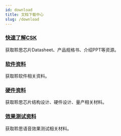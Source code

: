 ```yaml
---
id: download
title: 文档下载中心
slug: /download
---
```



### [快速了解CSK](/datasheet)

获取聆思芯片Datasheet、产品规格书、介绍PPT等资源。


### [软件资料](/software_material)

获取聆软件相关资料。

### [硬件资料](/hardware_material)

获取聆思芯片结构设计、硬件设计、量产相关材料。

### [效果测试资料](/test_material)

获取聆思语音效果测试相关材料。


